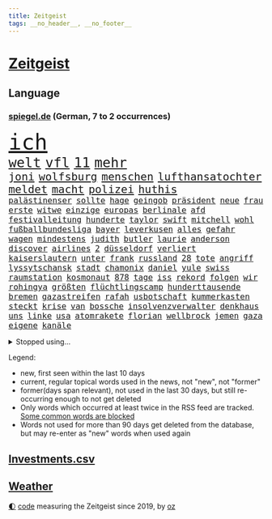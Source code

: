 ```yaml
---
title: Zeitgeist
tags: __no_header__, __no_footer__
---
```


# [Zeitgeist](https://oliz.io/zeitgeist/)

## Language

<h3><a href="https://www.spiegel.de" target="_blank">spiegel.de</a> (German, 7 to 2 occurrences)</h3>
<p style="font-family:monospace">
<span style="font-size:32pt"><a href="news_links.html#ich" class="current">ich</a></span>
<br>
<span style="font-size:20pt"><a href="news_links.html#welt" class="current">welt</a></span>
<span style="font-size:20pt"><a href="news_links.html#vfl" class="current">vfl</a></span>
<span style="font-size:20pt"><a href="news_links.html#11" class="current">11</a></span>
<span style="font-size:20pt"><a href="news_links.html#mehr" class="current">mehr</a></span>
<br>
<span style="font-size:16pt"><a href="news_links.html#joni" class="new">joni</a></span>
<span style="font-size:16pt"><a href="news_links.html#wolfsburg" class="current">wolfsburg</a></span>
<span style="font-size:16pt"><a href="news_links.html#menschen" class="current">menschen</a></span>
<span style="font-size:16pt"><a href="news_links.html#lufthansatochter" class="current">lufthansatochter</a></span>
<span style="font-size:16pt"><a href="news_links.html#meldet" class="current">meldet</a></span>
<span style="font-size:16pt"><a href="news_links.html#macht" class="current">macht</a></span>
<span style="font-size:16pt"><a href="news_links.html#polizei" class="current">polizei</a></span>
<span style="font-size:16pt"><a href="news_links.html#huthis" class="current">huthis</a></span>
<br>
<span style="font-size:12pt"><a href="news_links.html#palästinenser" class="current">palästinenser</a></span>
<span style="font-size:12pt"><a href="news_links.html#sollte" class="current">sollte</a></span>
<span style="font-size:12pt"><a href="news_links.html#hage" class="new">hage</a></span>
<span style="font-size:12pt"><a href="news_links.html#geingob" class="new">geingob</a></span>
<span style="font-size:12pt"><a href="news_links.html#präsident" class="current">präsident</a></span>
<span style="font-size:12pt"><a href="news_links.html#neue" class="current">neue</a></span>
<span style="font-size:12pt"><a href="news_links.html#frau" class="current">frau</a></span>
<span style="font-size:12pt"><a href="news_links.html#erste" class="current">erste</a></span>
<span style="font-size:12pt"><a href="news_links.html#witwe" class="new">witwe</a></span>
<span style="font-size:12pt"><a href="news_links.html#einzige" class="current">einzige</a></span>
<span style="font-size:12pt"><a href="news_links.html#europas" class="current">europas</a></span>
<span style="font-size:12pt"><a href="news_links.html#berlinale" class="current">berlinale</a></span>
<span style="font-size:12pt"><a href="news_links.html#afd" class="current">afd</a></span>
<span style="font-size:12pt"><a href="news_links.html#festivalleitung" class="new">festivalleitung</a></span>
<span style="font-size:12pt"><a href="news_links.html#hunderte" class="current">hunderte</a></span>
<span style="font-size:12pt"><a href="news_links.html#taylor" class="current">taylor</a></span>
<span style="font-size:12pt"><a href="news_links.html#swift" class="current">swift</a></span>
<span style="font-size:12pt"><a href="news_links.html#mitchell" class="current">mitchell</a></span>
<span style="font-size:12pt"><a href="news_links.html#wohl" class="current">wohl</a></span>
<span style="font-size:12pt"><a href="news_links.html#fußballbundesliga" class="current">fußballbundesliga</a></span>
<span style="font-size:12pt"><a href="news_links.html#bayer" class="current">bayer</a></span>
<span style="font-size:12pt"><a href="news_links.html#leverkusen" class="current">leverkusen</a></span>
<span style="font-size:12pt"><a href="news_links.html#alles" class="current">alles</a></span>
<span style="font-size:12pt"><a href="news_links.html#gefahr" class="current">gefahr</a></span>
<span style="font-size:12pt"><a href="news_links.html#wagen" class="current">wagen</a></span>
<span style="font-size:12pt"><a href="news_links.html#mindestens" class="current">mindestens</a></span>
<span style="font-size:12pt"><a href="news_links.html#judith" class="current">judith</a></span>
<span style="font-size:12pt"><a href="news_links.html#butler" class="current">butler</a></span>
<span style="font-size:12pt"><a href="news_links.html#laurie" class="new">laurie</a></span>
<span style="font-size:12pt"><a href="news_links.html#anderson" class="current">anderson</a></span>
<span style="font-size:12pt"><a href="news_links.html#discover" class="current">discover</a></span>
<span style="font-size:12pt"><a href="news_links.html#airlines" class="current">airlines</a></span>
<span style="font-size:12pt"><a href="news_links.html#2" class="current">2</a></span>
<span style="font-size:12pt"><a href="news_links.html#düsseldorf" class="current">düsseldorf</a></span>
<span style="font-size:12pt"><a href="news_links.html#verliert" class="current">verliert</a></span>
<span style="font-size:12pt"><a href="news_links.html#kaiserslautern" class="current">kaiserslautern</a></span>
<span style="font-size:12pt"><a href="news_links.html#unter" class="current">unter</a></span>
<span style="font-size:12pt"><a href="news_links.html#frank" class="current">frank</a></span>
<span style="font-size:12pt"><a href="news_links.html#russland" class="current">russland</a></span>
<span style="font-size:12pt"><a href="news_links.html#28" class="current">28</a></span>
<span style="font-size:12pt"><a href="news_links.html#tote" class="current">tote</a></span>
<span style="font-size:12pt"><a href="news_links.html#angriff" class="current">angriff</a></span>
<span style="font-size:12pt"><a href="news_links.html#lyssytschansk" class="new">lyssytschansk</a></span>
<span style="font-size:12pt"><a href="news_links.html#stadt" class="current">stadt</a></span>
<span style="font-size:12pt"><a href="news_links.html#chamonix" class="new">chamonix</a></span>
<span style="font-size:12pt"><a href="news_links.html#daniel" class="current">daniel</a></span>
<span style="font-size:12pt"><a href="news_links.html#yule" class="new">yule</a></span>
<span style="font-size:12pt"><a href="news_links.html#swiss" class="new">swiss</a></span>
<span style="font-size:12pt"><a href="news_links.html#raumstation" class="current">raumstation</a></span>
<span style="font-size:12pt"><a href="news_links.html#kosmonaut" class="new">kosmonaut</a></span>
<span style="font-size:12pt"><a href="news_links.html#878" class="new">878</a></span>
<span style="font-size:12pt"><a href="news_links.html#tage" class="current">tage</a></span>
<span style="font-size:12pt"><a href="news_links.html#iss" class="current">iss</a></span>
<span style="font-size:12pt"><a href="news_links.html#rekord" class="current">rekord</a></span>
<span style="font-size:12pt"><a href="news_links.html#folgen" class="current">folgen</a></span>
<span style="font-size:12pt"><a href="news_links.html#wir" class="current">wir</a></span>
<span style="font-size:12pt"><a href="news_links.html#rohingya" class="new">rohingya</a></span>
<span style="font-size:12pt"><a href="news_links.html#größten" class="current">größten</a></span>
<span style="font-size:12pt"><a href="news_links.html#flüchtlingscamp" class="new">flüchtlingscamp</a></span>
<span style="font-size:12pt"><a href="news_links.html#hunderttausende" class="current">hunderttausende</a></span>
<span style="font-size:12pt"><a href="news_links.html#bremen" class="current">bremen</a></span>
<span style="font-size:12pt"><a href="news_links.html#gazastreifen" class="current">gazastreifen</a></span>
<span style="font-size:12pt"><a href="news_links.html#rafah" class="current">rafah</a></span>
<span style="font-size:12pt"><a href="news_links.html#usbotschaft" class="current">usbotschaft</a></span>
<span style="font-size:12pt"><a href="news_links.html#kummerkasten" class="new">kummerkasten</a></span>
<span style="font-size:12pt"><a href="news_links.html#steckt" class="current">steckt</a></span>
<span style="font-size:12pt"><a href="news_links.html#krise" class="current">krise</a></span>
<span style="font-size:12pt"><a href="news_links.html#van" class="current">van</a></span>
<span style="font-size:12pt"><a href="news_links.html#bossche" class="new">bossche</a></span>
<span style="font-size:12pt"><a href="news_links.html#insolvenzverwalter" class="current">insolvenzverwalter</a></span>
<span style="font-size:12pt"><a href="news_links.html#denkhaus" class="new">denkhaus</a></span>
<span style="font-size:12pt"><a href="news_links.html#uns" class="current">uns</a></span>
<span style="font-size:12pt"><a href="news_links.html#linke" class="current">linke</a></span>
<span style="font-size:12pt"><a href="news_links.html#usa" class="current">usa</a></span>
<span style="font-size:12pt"><a href="news_links.html#atomrakete" class="current">atomrakete</a></span>
<span style="font-size:12pt"><a href="news_links.html#florian" class="current">florian</a></span>
<span style="font-size:12pt"><a href="news_links.html#wellbrock" class="new">wellbrock</a></span>
<span style="font-size:12pt"><a href="news_links.html#jemen" class="current">jemen</a></span>
<span style="font-size:12pt"><a href="news_links.html#gaza" class="current">gaza</a></span>
<span style="font-size:12pt"><a href="news_links.html#eigene" class="current">eigene</a></span>
<span style="font-size:12pt"><a href="news_links.html#kanäle" class="new">kanäle</a></span>
</p>
<details>
<summary>Stopped using...</summary>
<p class="former" style="font-size:12pt">
beobachten(1200) energien(1200) myanmar(1200) bücher(1199) griechenland(1199) infektionen(1199) monatelang(1199) warnung(1199) anne(1198) mordes(1198) diktator(1197) hinterlassen(1197) künftigen(1197) coronakrise(1196) schoss(1196) xi(1196) alpen(1195) geboren(1195) illegale(1195) ließen(1195) quartal(1195) verraten(1195) 17(1194) amsterdam(1194) beispielen(1194) blicken(1194) botschaften(1194) kolumnist(1194) kraftvoll(1194) neuem(1194) unbekannten(1194) zuversicht(1194) afrika(1193) bull(1193) red(1193) sicherte(1193) dementiert(1192) erlitten(1192) litauen(1192) verlierer(1192) zuge(1192) befürchten(1191) digitalisierung(1191) geriet(1191) gewaltige(1191) hotel(1191) material(1191) positive(1191) still(1191) uhr(1191) bewährungsstrafe(1190) lastwagen(1190) sexueller(1190) szenen(1190) tests(1190) wirtschaftsministerium(1190) zivilisten(1190) 400(1189) gebrochen(1189) homeoffice(1189) lobt(1189) tschechien(1189) aktuell(1188) begann(1188) informationen(1188) kostet(1188) nigeria(1188) stürmer(1188) who(1188) 31(1187) belasten(1187) historische(1187) langen(1187) weltwirtschaft(1187) dreimal(1186) hotels(1186) leid(1186) bürgermeisterin(1185) börse(1184) mieter(1184) schicken(1184) verbessert(1184) aufgehoben(1183) feuerwehrleute(1183) kontakte(1183) pflanzen(1183) satz(1183) verspielt(1183) fortgesetzt(1182) jüngere(1182) überholt(1182) oppositionelle(1181) entsetzt(1180) küstenwache(1180) staffel(1178) zerstören(1178) affäre(1177) aufgenommen(1177) dran(1177) ebenso(1176) eigenes(1174) steffen(1174) taliban(1174) monats(1173) spiegelumfrage(1172) vorgänger(1170) rollt(1169) erstochen(1167) ausgesetzt(1166) auseinandersetzung(1163) sportler(1162) retter(1161) afrikas(1154) kontert(1143) ausgetragen(1138) sachen(1120) leiter(1108) berichtete(1105) niederländer(1092) orte(1037) politikern(1030) rumänien(1012) waldbrände(969) 38(960) videoaufnahmen(957) ausbildung(956) flohen(955) serbien(953) 72(919) inszenieren(904) landsleute(903) flut(900) gesund(899) 120(894) zerstörten(892) börsen(872) schlafen(866) world(865) getöteten(857) dokumentiert(839) rosa(810) hals(808) roth(801) härte(799) museen(779) stephen(775) sank(772) brennt(765) geschah(748) symbol(748) propaganda(746) verpflichtung(746) hinzu(744) explosionen(732) match(732) bonn(729) 49(711) gastbeitrag(711) verantwortlichen(701) abseits(697) sklaverei(683) zugenommen(681) empfang(676) baustelle(674) kriegsverbrechen(672) finnische(671) eingetroffen(670) günstige(661) beben(658) besetzten(653) vermisster(632) ufer(630) verärgert(626) harter(618) erfurt(616) trocken(613) unterlag(613) unterliegt(611) 8(606) 110(595) jugendlicher(589) joshua(586) irgendwann(581) zulassung(581) älter(568) verstoßen(566) 16jähriger(565) extra(562) image(562) islamisten(557) olympiasieger(555) legal(551) zuhause(549) freispruch(545) chinesen(544) innenstadt(544) umweltschützer(539) geheime(538) zivile(532) flüssen(524) raten(523) grab(520) pleiten(520) wunderbar(518) amerikanischer(515) sicherer(515) ukrainerusslandnews(515) menschheit(514) jude(506) verstöße(504) ereignet(496) dunkle(493) feierten(490) freigegeben(488) branchen(486) schwächt(479) zimmer(479) eingeschaltet(478) dokumentieren(477) kompliziert(472) niederlagen(472) belege(464) knappe(463) schmeckt(461) katze(460) schauplatz(458) deuten(456) taucher(451) schwarzer(446) überzeugte(443) aussichten(436) spielzeug(436) pistole(430) reichlich(427) adolf(425) gleise(425) ausgemacht(424) verunsichert(421) gedroht(415) wein(408) mexikanischen(403) vermeldet(402) abhilfe(398) fachkräften(396) überstanden(393) freunden(391) überschritten(391) tauchte(390) leblos(388) brettspiele(387) nizza(386) rammt(385) kulturstaatsministerin(383) venedig(383) kongo(382) heimische(381) veränderte(381) umstrittener(378) nannte(377) passanten(376) interessante(375) flasche(371) statistik(371) sachsens(370) erleidet(368) prozesse(367) junta(365) übungen(364) rivale(363) befasst(359) fahrbahn(356) republikanische(355) weimar(353) gravierende(351) inseln(351) günstigen(349) gedemütigt(347) schweres(345) unruhe(342) anderswo(340) 46(339) angezündet(336) karin(336) verschwundenen(333) 130(332) coup(332) geschnappt(331) außergewöhnlich(328) berlinkreuzberg(326) kommentare(326) rivalen(326) uhren(325) warnte(324) verstoß(320) norditalien(315) verkäufer(315) blüht(313) kreuz(312) betreiben(311) fließen(310) verstand(310) wänden(310) 15jährigen(309) leuchten(307) wach(306) erwarteten(304) bier(303) hellt(303) ebrahim(301) wanderer(301) überwunden(301) hohes(300) flop(299) bundesligist(298) elbe(297) radsport(297) kollidiert(295) erschaffen(294) hauseigentümer(294) geflüchtet(293) pool(293) überflutungen(293) wrack(292) gefangen(291) li(291) hakenkreuze(290) höhenflug(290) glas(288) 13jährige(287) prosieben(284) veröffentlichte(282) drohte(281) feierlichkeiten(276) flüchtende(275) gemälde(275) klares(274) kuss(274) set(274) solaranlagen(274) keinerlei(273) nirgendwo(273) sichere(273) aufschwung(272) basketballer(272) erwartete(272) heimatstadt(271) prämien(271) intensivstation(270) trümmerfeld(270) alarmbereitschaft(269) urlauber(268) unterschiedlichen(267) versuchter(267) eingeschlagen(266) ausgehen(263) lebenszeichen(263) erneuern(262) 13jähriger(261) christen(261) trikot(261) optimismus(260) überfahren(260) buchen(259) höchststand(259) explodiert(255) evakuierungen(254) yoga(254) mühe(253) ken(250) traurige(250) fossile(247) beschleunigen(246) raisi(245) branchenverband(243) gelernt(243) schiffen(243) zwischendurch(241) drohnenangriffe(240) überflutete(237) schlagabtausch(236) bestritten(235) einwanderung(234) achtjährige(232) blicke(231) mobilität(231) rekrutiert(229) wärme(229) qualifiziert(227) scott(227) website(227) spielerin(226) verweis(226) cool(225) saudische(225) hitzewellen(224) brandstiftung(223) gesamtführung(223) leichte(222) primož(222) roglič(222) elend(221) gasspeicher(221) budget(219) familienvater(218) frühestens(218) gelte(218) unfallort(218) bremse(217) politologe(217) älterer(217) jeweils(213) vučić(213) überprüft(212) festgestellt(211) anschluss(210) lagern(210) gespült(209) obersten(209) philosoph(209) bunter(207) polizeigewahrsam(205) schleppend(205) plakate(203) steve(203) auswahl(202) kuriosen(202) hergestellt(201) seenot(201) fällig(199) spaghetti(198) speziellen(198) warnungen(198) ärmelkanal(198) entsprechend(197) geeignet(197) gutem(197) jemanden(197) schlichten(197) weltkulturerbe(197) dunkelsten(196) eindringen(196) selbstoptimierung(194) düsseldorfer(191) verkaufte(190) leuchtet(185) stockt(185) verdankt(185) bodensee(184) clemens(184) überschwemmt(184) üppige(184) leitartikel(183) zweitgrößten(183) geklettert(182) klassische(182) exkanzlerin(180) zwölfjährige(180) tagessieg(178) belästigungen(177) brandmauer(177) palästinensische(176) behrens(175) sicherheitsmaßnahmen(175) skurriler(175) metropole(174) führungswechsel(173) geflohen(173) vollen(173) immobilienmarkt(172) nächster(171) reservisten(170) service(170) butter(169) psyche(169) überweisen(169) instagrampost(168) belohnt(167) pyrotechnik(166) gefährliches(163) gezündet(163) liebeskummer(163) maximal(163) erschweren(161) debütant(159) lehnte(159) widersprüchliche(159) genossen(158) küsten(158) algerien(156) entwicklungshilfe(156) militärjunta(156) monatelange(156) ernten(155) repression(155) überstunden(155) geschätzt(154) mysteriösen(154) thesen(154) fahrschein(153) bestens(152) dauerte(152) flügel(152) lotto(152) überqueren(152) besuchte(151) fußballerin(151) matsch(151) gregor(150) gysi(150) rassismusvorwürfe(150) freilassen(149) grausame(149) rutschte(149) hausarrest(148) konjunkturflaute(148) passau(147) raumfahrer(147) sichergestellt(147) exklusiven(146) birmingham(145) usschauspielerin(145) bedeutende(144) beispiellosen(144) stieß(143) vorstände(142) wahrzeichen(142) 1989(141) allgäuer(141) flüsse(140) inhaber(140) arbeitskräftemangel(139) bürgerinnen(139) gamer(138) hühner(138) nowitzki(137) populäre(137) publikums(137) sekt(137) bedauert(136) erreichten(136) sicherungsverwahrung(136) technisch(136) knacken(135) zypern(135) neubauten(134) arbeitszeiterfassung(133) checker(133) johann(133) rki(133) tobi(133) usbundesstaaten(133) überlegt(133) kontrollverlust(132) sperrte(132) nachteile(131) rufe(131) schusswaffenangriff(131) zweitgrößte(131) uswahl(130) weltmeistertitel(130) beliebtesten(129) besserung(129) disziplin(129) schwester(129) thiel(129) ausgeweitet(128) kassel(128) gleicht(127) traurigen(127) explodierte(126) nötige(126) rückenschmerzen(126) kernkraftwerke(125) antisemitischen(123) autounfall(122) rsv(122) überraschungen(122) königspaar(121) spielfilm(121) glänzt(120) kapitolsturm(120) wagnerbrüder(120) glasfaser(119) polizeiwache(119) verspielte(119) engländer(118) klischee(118) absolvierte(117) serbiens(117) wankt(117) jubiläum(116) streamen(115) entertainment(114) kürt(113) perfides(113) kimmich(112) völkerrecht(112) aufgebrochen(111) dankbar(111) hartnäckig(111) roll(111) isst(110) mehrmals(110) kritikerin(109) millionensumme(108) älterwerden(108) 54jähriger(107) krimineller(107) spurlos(107) whisky(107) sonnen(106) verbrennungen(106) längerem(105) profiteure(105) salman(105) seeblockade(105) geiger(104) naomi(104) produktionsfirma(104) ägyptens(104) frauenquote(103) handynetz(103) kanadier(103) pflegte(103) sechsjähriger(102) hilfsgüter(101) südchinesischen(101) enormen(99) euasylreform(99) hackerangriff(99) insektensterben(99) lenkt(99) schafften(99) 41jährige(97) 67jährige(97) blinder(97) dienstälteste(97) flieht(97) fähigkeiten(97) gerechnet(97) knappen(97) osteuropa(97) belgrad(96) kochinstitut(96) haftbefehle(95) tante(95) ukrainehilfen(95) befanden(94) galatasaray(94) klassischen(94) preisbremsen(94) ausfälle(92) jüngster(92) philippinische(92) arzttermine(91) bedeutendes(91) bettwanzen(91) stimmte(91) absicht(90) angerufen(90) augenmerk(90) bauten(90) champagner(90) chrupalla(90) dividenden(90) gerätselt(90) gesteuert(90) komponente(90) terzić(90) tino(90) überspringt(90) anspannung(89) borahansgrohe(89) einsätzen(89) girosieger(89) glänzend(89) kriegen(89) leistete(89) waffenverbot(89) erdstößen(88) erkenntnis(88) ernähren(88) inselkette(88) kinderreisepass(88) kommissarin(88) landesweit(88) q(88) rock(88) verhaftungen(88) größenwahn(87) höchster(87) pragmatismus(87) spielberg(87) weiterem(87) überwiegend(87) diplomatie(86) fahrwerk(86) heizt(86) niedergelassenen(86) tierarzt(86) 1100(85) pegel(85) rechtfertigung(85) solidarisierte(85) afghanischen(84) aston(84) gezählt(84) reisebranche(84) thronfolger(84) 45000(83) ausreisen(83) produzenten(83) reisegruppen(83) sky(83) unvollendete(83) dreistellige(82) horrorszenen(82) kriegsschäden(82) sofia(82) hamaskommandeur(81) maren(81) sommerspiele(81) ssv(81) terrororganisation(81) verlusten(81) erlangen(80) overtourism(80) zärtlichkeit(80) zölle(80) anwohnern(79) bosse(79) heiligabend(79) jahrelange(79) propalästinensische(79) strommarkt(79) zugesetzt(79) awdijiwka(78) kilo(78) nachbar(78) steuerte(78) aufrüstung(77) bereiten(77) gezerrt(77) tödliches(77) architekt(76) bulgariens(76) eingedrungen(76) enthält(76) herbe(76) israelgazanews(76) kampfbrigade(76) vegan(76) afghanen(75) afghaninnen(75) grünenabgeordnete(75) inspiration(75) israelisches(75) molotowcocktails(75) raab(75) bridge(74) bundeskanzlers(74) freundes(74) greifswald(74) konditionen(74) praxen(74) rushdie(74) universitäten(74) zerstörungen(74) besucherinnen(73) reuter(73) tunnelsystem(73) abhanden(72) attraktiver(72) führerscheinprüfung(72) oberstdorf(72) qualitäten(72) bakterium(71) bet(71) dokument(71) strategien(71) basketballfans(70) dauereinsatz(70) hilfslieferungen(70) kriselnde(70) türkischer(70) zusätzliches(70) auflöst(69) briefträger(69) planungsbeschleunigung(69) akte(68) kritischer(68) sonderregel(68) kindliche(67) aufzeichnungen(66) eintreten(66) feuerwerk(66) kommissar(66) kulturminister(66) meinungen(66) vorräte(66) zahlreicher(66) kiboom(65) lothar(65) barbara(64) durchbricht(64) facht(64) jobwechsel(64) maine(64) mccann(64) nbasaison(64) polizeipräsidentin(64) prangen(64) rekordverdächtiges(64) slowik(64) stühle(64) verpackungsmüll(64) 2002(63) 28jährige(63) 29jähriger(63) amateurvideos(63) bombardements(63) gestein(63) myanmars(63) shitstorm(63) vorüber(63) friedlich(62) gebäudes(62) kampfdrohnen(62) kanzlerkandidatur(62) pfand(62) websites(62) wohnkosten(62) henning(61) matthew(61) murks(61) perry(61) ukrainehilfe(61) ukrainern(61) umgestaltet(61) unglücklich(61) wecken(61) abwärts(60) arbeitsrecht(60) ballon(60) eröffnete(60) häme(60) jedermann(60) mühsam(60) werbefrei(60) 19jährige(59) bewacht(59) economist(59) elbtowers(59) kasachstan(59) mangelndes(59) spionagesatelliten(59) stünde(59) ware(59) zeitgemäß(59) 218(58) flüchtlingsdebatte(58) nuklearwaffen(58) uspräsidentenwahl(58) wegfallen(58) freundliche(57) hirn(57) veränderung(57) vorurteile(57) wertvollste(57) ähnliches(57) ausländer(56) banner(56) benkos(56) lennon(56) millionenpublikum(56) vertretungen(56) antibiotika(55) immobilienkäufer(55) verschicken(55) allermeisten(54) gil(54) prämie(54) staatsaffäre(54) akteuren(53) bundespolitik(53) gerüstet(53) grau(53) knackt(53) risotto(53) weihnachtsfeiertage(53) boomende(52) definition(52) erdgasspeicher(52) kampfeinsatz(52) reanimation(52) überlastung(52) erschütterungen(51) vorlagen(51) wachsamkeit(51) altenheim(50) eier(50) empire(50) hausfriedensbruchs(50) konfetti(50) muhammad(50) einsame(49) gießen(49) gratis(49) stichwaffe(49) xvi(49) beendete(48) emilia(48) five(48) schiffswrack(48) siegerin(48) traditionelle(48) vermehren(48) weins(48) zerschlagung(48) albanischen(47) beugen(47) elektroautobauer(47) energieinfrastruktur(47) geheimnisse(47) genozid(47) hamaszentrale(47) indiana(47) abgekommen(46) basketballspiel(46) flugzeugunglück(46) klimaproteste(46) liberia(46) steigender(46) zerbröselt(46) zugreifen(46) zuschauen(46) bundestags(45) gesunkenen(45) großzügig(45) kündigungen(45) personalwechsel(45) routen(45) abschiedsbrief(44) angespült(44) giffey(44) kopfschmerzen(44) polnischer(44) vorjahren(44) übelkeit(44) bedrohliche(43) clarke(43) jacob(43) kapitän(43) kriegsgebiet(43) ladens(43) ordnen(43) sagenhafte(43) spurensuche(43) timing(43) bestraft(42) freundlich(42) küstenstreifen(42) projekten(42) sammelte(42) ultimatum(42) verächtlich(42) foren(41) gottschalks(41) kalabrien(41) knallt(41) magnetschwebebahnen(41) denkwürdigsten(40) texten(40) vinylplatten(40) bewiesen(39) fortpflanzung(39) irrational(39) königsblauen(39) milder(39) autoritäre(38) bekenntnis(38) bewohnern(38) dwd(38) kommunalwahl(38) nannten(38) pizza(38) räume(38) rücksicht(38) spannendes(38) fehltage(37) prostitution(37) verließ(37) flüchtlingstrecks(36) langwierige(36) passagen(36) passagiermaschine(36) pisregierung(36) rückschläge(36) starkem(36) straftäter(36) stralsund(36) einzog(35) klimapolitisch(35) rückläufig(35) touchscreens(35) unerträglich(35) wird's(35) empfänger(34) hochrangiger(34) läden(34) nervige(34) seltenheit(34) urteile(34) usmilitärstützpunkte(34) welch(34) 25jähriger(33) durchsuchten(33) regierender(33) shirin(33) vergleichsweise(33) abschlüsse(32) blutiger(32) herzschmerz(32) mitsamt(32) raymond(32) titelkandidaten(32) beigesteuert(31) bushaltestelle(31) kindererziehung(31) suchtforscher(31) unwahrscheinlich(31) bahntunnel(30) effektive(30) finanzen(30) hintergründen(30) ladesäule(30) marburg(30) schusswunden(30) bootsmigranten(29) cookies(29) kissinger(29) weihnachtsbaum(29) zerfällt(29) zuversichtlich(29) beeindruckte(28) klublegende(28) schatz(28) zeitdruck(28) clark(27) dienstwagen(27) erinnerung(27) geschäftsmodelle(27) stationen(27) 63jähriger(26) betrachtung(26) erhöhter(26) getränk(26) kulturelle(26) lego(26) lesern(26) strompreisen(26) arbeitgebern(25) hauptinsel(25) permanent(25) thorsten(25) antritt(24) böllerverbot(24) dinner(24) grundgesetzänderung(24) schicksalsjahr(24) weihnachtsfest(24) weihnachtsmann(24) ermittlungsverfahren(23) inspirieren(23) silvesterfeuerwerk(23) zögert(23) blank(22) machtwechsel(22) schmuckstück(22) schottergärten(22) signainsolvenz(22) wesentliche(22) highlights(21) influenza(21) kyivstar(21) ködert(21) malte(21) massenkarambolage(21) topform(21) zufälle(21) überragende(21) bildgenerator(20) dartswm(20) drach(20) füllen(20) ginge(20) reemtsmaentführer(20) tarife(20) edin(19) ethan(19) gefährde(19) jacksonville(19) jaguars(19) randalierer(19) tierische(19) abende(18) anwendung(18) frauenleiche(18) geleitet(18) gleichgeschlechtlicher(18) halt(18) regnet(18) schaffe(18) segnung(18) strafkolonie(18) boerne(17) finnlands(17) getötetem(17) homosexueller(17) raubüberfällen(17) segnungen(17) superfoods(17) containerschiff(16) kameramann(16) minden(16) titelkandidat(16) anschlagspläne(15) belastungen(15) berufsalltag(15) paulis(15) ausläuft(14) gewehrt(14) ikea(14) jahrespressekonferenz(14) rumäniens(14) skilangläuferin(14) spiegelleserinnen(14) bengvir(13) nahles(13) ogc(13) plottwists(13) provinzen(13) 10000punktemarke(12) 1997(12) ally(12) bootsunglück(12) demenzdorf(12) festtagen(12) pally(12) touren(12) dauerregen(11) della(11) entführungen(11) gruber(11) neuerliche(11) passte(11) santa(11) wahlzettel(11)
</p>
</details>
<p>Legend:
<ul>
<li><span class="new">new</span>, first seen within the last 10 days</li>
<li><span class="current">current</span>, regular topical words used in the news, not "new", not "former"</li>
<li><span class="former">former(days span relevant)</span>, not used in the last 30 days, but still re-occurring enough to not get deleted</li>
<li>Only words which occurred at least twice in the RSS feed are tracked. <a href="language/filters.py">Some common words are blocked</a></li>
<li>Words not used for more than 90 days get deleted from the database, but may re-enter as "new" words when used again</li>
</ul>
</p>

## [Investments](investments.html)[.csv](investments.csv)

## [Weather](weather.html)

<footer>
<a href="javascript:toggleTheme()" class="nav">🌓</a>
<a href="https://github.com/ooz/zeitgeist">code</a> measuring the Zeitgeist since 2019, by <a href="https://oliz.io">oz</a>
</footer>
